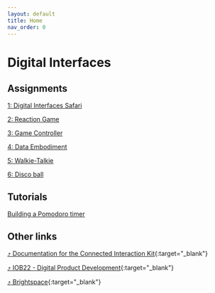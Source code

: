 ```yaml
---
layout: default
title: Home
nav_order: 0
---
```


# Digital Interfaces

## Assignments
[1: Digital Interfaces Safari](assignments/01-digital-interface-safari/index)

[2: Reaction Game](assignments/02-reaction-game/index)

[3: Game Controller](assignments/03-game-controller/index)

[4: Data Embodiment](assignments/04-data-embodiment/index)

[5: Walkie-Talkie](assignments/05-walkie-talkie/index)

[6: Disco ball](assignments/06-disco-ball/index)


## Tutorials
[Building a Pomodoro timer](tutorials/02-pomodoro/index)

## Other links
[⤴ Documentation for the Connected Interaction Kit](https://id-studiolab.github.io/Connected-Interaction-Kit/){:target="_blank"}

[⤴ IOB22 - Digital Product Development](https://datacentricdesign.github.io/iob22/){:target="_blank"}

[⤴ Brightspace](https://brightspace.tudelft.nl/d2l/home/411563){:target="_blank"}
